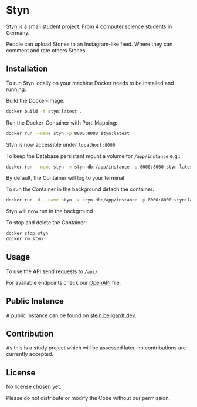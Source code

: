 # Styn

Styn is a small student project. From 4 computer science students in Germany.

People can upload Stones to an Instagram-like feed. Where they can comment and rate others Stones.

## Installation

To run Styn locally on your machine Docker needs to be installed and running.

Build the Docker-Image:

```bash
docker build -t styn:latest .
```

Run the Docker-Container with Port-Mapping:

```bash
docker run --name styn -p 8000:8000 styn:latest
```

Styn is now accessible under `localhost:8000`

To keep the Database persistent mount a volume for `/app/instance` e.g.:

```bash
docker run --name styn -v styn-db:/app/instance -p 8000:8000 styn:latest
```

By default, the Container will log to your terminal

To run the Container in the background detach the container:

```bash
docker run -d --name styn -v styn-db:/app/instance -p 8000:8000 styn:latest
```

Styn will now run in the background

To stop and delete the Container:

```bash
docker stop styn
docker rm styn
```

## Usage

To use the API send requests to `/api/`.

For available endpoints check our [OpenAPI](/doc/openapi.yaml) file.

## Public Instance

A public instance can be found on [stein.bellgardt.dev](https://stein.bellgardt.dev).

## Contribution

As this is a study project which will be assessed later, no contributions are currently accepted.

## License

No license chosen yet.

Please do not distribute or modify the Code without our permission.
